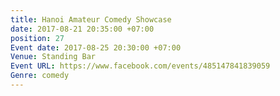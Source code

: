 ```yaml
---
title: Hanoi Amateur Comedy Showcase
date: 2017-08-21 20:35:00 +07:00
position: 27
Event date: 2017-08-25 20:30:00 +07:00
Venue: Standing Bar
Event URL: https://www.facebook.com/events/485147841839059
Genre: comedy
---
```


